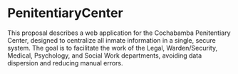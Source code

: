 # PenitentiaryCenter
This proposal describes a web application for the Cochabamba Penitentiary Center, designed to centralize all inmate information in a single, secure system. The goal is to facilitate the work of the Legal, Warden/Security, Medical, Psychology, and Social Work departments, avoiding data dispersion and reducing manual errors.
